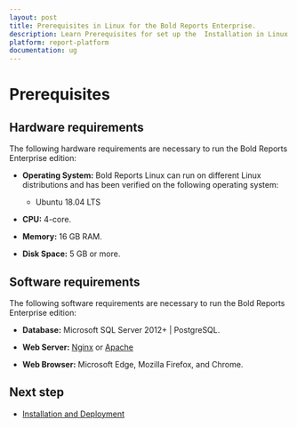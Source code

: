 ```yaml
---
layout: post
title: Prerequisites in Linux for the Bold Reports Enterprise.
description: Learn Prerequisites for set up the  Installation in Linux for the Bold Reports Enterprise Edition.Learn Prerequisites for set up the  Installation in Linux for the Bold Reports Enterprise Edition.
platform: report-platform
documentation: ug
---
```


# Prerequisites

## Hardware requirements

The following hardware requirements are necessary to run the Bold Reports Enterprise edition:

* **Operating System:** Bold Reports Linux can run on different Linux distributions and has been verified on the following operating system:
    * Ubuntu 18.04 LTS

* **CPU:** 4-core.

* **Memory:** 16 GB RAM.

* **Disk Space:** 5 GB or more.

## Software requirements

The following software requirements are necessary to run the Bold Reports Enterprise edition:

* **Database:** Microsoft SQL Server 2012+ | PostgreSQL.

* **Web Server:** [Nginx](https://learn.microsoft.com/en-us/aspnet/core/host-and-deploy/linux-nginx?view=aspnetcore-3.1&tabs=linux-ubuntu#install-nginx) or [Apache](https://learn.microsoft.com/en-us/aspnet/core/host-and-deploy/linux-apache?view=aspnetcore-3.1)

* **Web Browser:** Microsoft Edge, Mozilla Firefox, and Chrome.

## Next step

* [Installation and Deployment](../bold-report-ubuntu/)